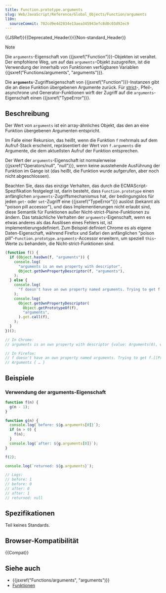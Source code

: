 ```yaml
---
title: Function.prototype.arguments
slug: Web/JavaScript/Reference/Global_Objects/Function/arguments
l10n:
  sourceCommit: 702cd9e4d2834e13aea345943efc8d0c03d92ec9
---
```


{{JSRef}}{{Deprecated_Header}}{{Non-standard_Header}}

> [!NOTE]
> Die `arguments`-Eigenschaft von {{jsxref("Function")}}-Objekten ist veraltet. Der empfohlene Weg, um auf das `arguments`-Objekt zuzugreifen, ist die Verwendung der innerhalb von Funktionen verfügbaren Variablen {{jsxref("Functions/arguments", "arguments")}}.

Die **`arguments`**-Zugriffseigenschaft von {{jsxref("Function")}}-Instanzen gibt die an diese Funktion übergebenen Argumente zurück. Für [strict](/de/docs/Web/JavaScript/Reference/Strict_mode)-, Pfeil-, asynchrone und Generator-Funktionen wirft der Zugriff auf die `arguments`-Eigenschaft einen {{jsxref("TypeError")}}.

## Beschreibung

Der Wert von `arguments` ist ein array-ähnliches Objekt, das den an eine Funktion übergebenen Argumenten entspricht.

Im Falle einer Rekursion, das heißt, wenn die Funktion `f` mehrmals auf dem Aufruf-Stack erscheint, repräsentiert der Wert von `f.arguments` die Argumente, die dem aktuellsten Aufruf der Funktion entsprechen.

Der Wert der `arguments`-Eigenschaft ist normalerweise {{jsxref("Operators/null", "null")}}, wenn keine ausstehende Ausführung der Funktion im Gange ist (das heißt, die Funktion wurde aufgerufen, aber noch nicht abgeschlossen).

Beachten Sie, dass das einzige Verhalten, das durch die ECMAScript-Spezifikation festgelegt ist, darin besteht, dass `Function.prototype` einen anfänglichen `arguments`-Zugriffsmechanismus hat, der bedingungslos für jeden `get`- oder `set`-Zugriff eine {{jsxref("TypeError")}} auslöst (bekannt als "poison pill accessor"), und dass Implementierungen nicht erlaubt sind, diese Semantik für Funktionen außer Nicht-strict-Plaine-Funktionen zu ändern. Das tatsächliche Verhalten der `arguments`-Eigenschaft, wenn es etwas anderes als das Auslösen eines Fehlers ist, ist implementierungsdefiniert. Zum Beispiel definiert Chrome es als eigene Daten-Eigenschaft, während Firefox und Safari den anfänglichen "poison pill"-`Function.prototype.arguments`-Accessor erweitern, um speziell `this`-Werte zu behandeln, die Nicht-strict-Funktionen sind.

```js
(function f() {
  if (Object.hasOwn(f, "arguments")) {
    console.log(
      "arguments is an own property with descriptor",
      Object.getOwnPropertyDescriptor(f, "arguments"),
    );
  } else {
    console.log(
      "f doesn't have an own property named arguments. Trying to get f.[[Prototype]].arguments",
    );
    console.log(
      Object.getOwnPropertyDescriptor(
        Object.getPrototypeOf(f),
        "arguments",
      ).get.call(f),
    );
  }
})();

// In Chrome:
// arguments is an own property with descriptor {value: Arguments(0), writable: false, enumerable: false, configurable: false}

// In Firefox:
// f doesn't have an own property named arguments. Trying to get f.[[Prototype]].arguments
// Arguments { … }
```

## Beispiele

### Verwendung der arguments-Eigenschaft

```js
function f(n) {
  g(n - 1);
}

function g(n) {
  console.log(`before: ${g.arguments[0]}`);
  if (n > 0) {
    f(n);
  }
  console.log(`after: ${g.arguments[0]}`);
}

f(2);

console.log(`returned: ${g.arguments}`);

// Logs:
// before: 1
// before: 0
// after: 0
// after: 1
// returned: null
```

## Spezifikationen

Teil keines Standards.

## Browser-Kompatibilität

{{Compat}}

## Siehe auch

- {{jsxref("Functions/arguments", "arguments")}}
- [Funktionen](/de/docs/Web/JavaScript/Reference/Functions)

